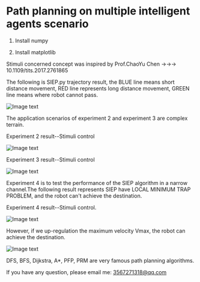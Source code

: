 # Path planning on multiple intelligent agents scenario 

1. Install numpy

2. Install matplotlib 

Stimuli concerned concept was inspired by Prof.ChaoYu Chen ->->->   10.1109/tits.2017.2761865

The following is SIEP.py trajectory result, the BLUE line means short distance movement, RED line represents long distance movement, GREEN line means where robot cannot pass.

![Image text](https://github.com/GSSfearless/SIEP-in-multiple-intelligent-agents-and-path-planning-research-/blob/main/Exp_01_Fig6.png)

The application scenarios of experiment 2 and experiment 3 are complex terrain. 

Experiment 2 result--Stimuli control

![Image text](https://github.com/GSSfearless/SIEP-in-multiple-intelligent-agents-and-path-planning-research-/blob/main/Exp_02_result.png)

Experiment 3 result--Stimuli control 

![Image text](https://github.com/GSSfearless/SIEP-in-multiple-intelligent-agents-and-path-planning-research-/blob/main/Exp_03_result.png)

Experiment 4 is to test the performance of the SIEP algorithm in a narrow channel.The following result represents SIEP have LOCAL MINIMUM TRAP PROBLEM, and the robot can't achieve the destination.

Experiment 4 result--Stimuli control. 

![Image text](https://github.com/GSSfearless/SIEP-in-multiple-intelligent-agents-and-path-planning-research-/blob/main/Exp_04_oscillation_result.png)

However, if we up-regulation the maximum velocity Vmax, the robot can achieve the destination.

![Image text](https://github.com/GSSfearless/SIEP-in-multiple-intelligent-agents-and-path-planning-research-/blob/main/Exp_04_result.png)

DFS, BFS, Dijkstra, A*, PFP, PRM are very famous path planning algorithms.

If you have any question, please email me: 3567271318@qq.com 
